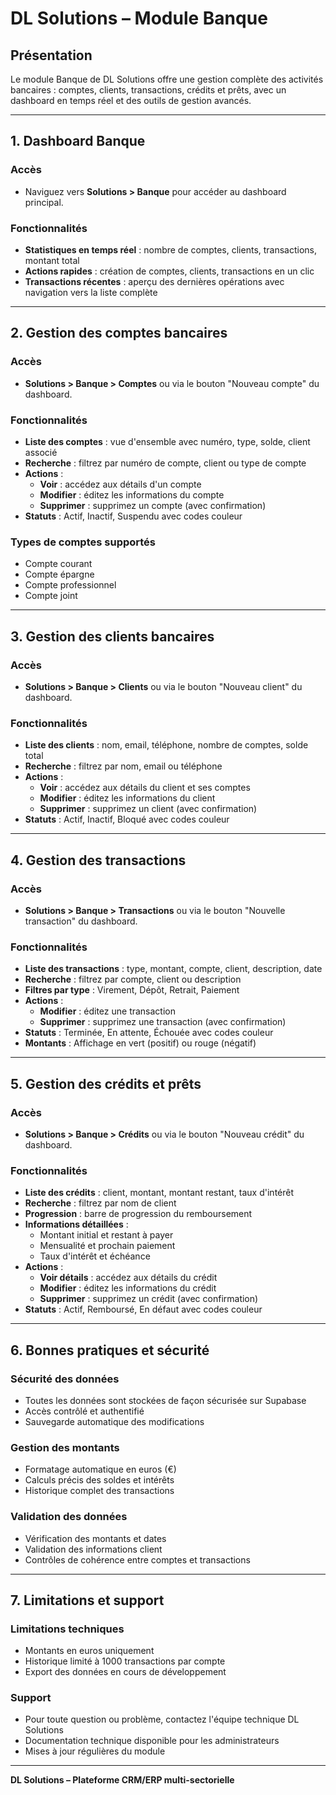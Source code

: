 # DL Solutions – Module Banque

## Présentation
Le module Banque de DL Solutions offre une gestion complète des activités bancaires : comptes, clients, transactions, crédits et prêts, avec un dashboard en temps réel et des outils de gestion avancés.

---

## 1. Dashboard Banque
### Accès
- Naviguez vers **Solutions > Banque** pour accéder au dashboard principal.

### Fonctionnalités
- **Statistiques en temps réel** : nombre de comptes, clients, transactions, montant total
- **Actions rapides** : création de comptes, clients, transactions en un clic
- **Transactions récentes** : aperçu des dernières opérations avec navigation vers la liste complète

---

## 2. Gestion des comptes bancaires
### Accès
- **Solutions > Banque > Comptes** ou via le bouton "Nouveau compte" du dashboard.

### Fonctionnalités
- **Liste des comptes** : vue d'ensemble avec numéro, type, solde, client associé
- **Recherche** : filtrez par numéro de compte, client ou type de compte
- **Actions** :
  - **Voir** : accédez aux détails d'un compte
  - **Modifier** : éditez les informations du compte
  - **Supprimer** : supprimez un compte (avec confirmation)
- **Statuts** : Actif, Inactif, Suspendu avec codes couleur

### Types de comptes supportés
- Compte courant
- Compte épargne
- Compte professionnel
- Compte joint

---

## 3. Gestion des clients bancaires
### Accès
- **Solutions > Banque > Clients** ou via le bouton "Nouveau client" du dashboard.

### Fonctionnalités
- **Liste des clients** : nom, email, téléphone, nombre de comptes, solde total
- **Recherche** : filtrez par nom, email ou téléphone
- **Actions** :
  - **Voir** : accédez aux détails du client et ses comptes
  - **Modifier** : éditez les informations du client
  - **Supprimer** : supprimez un client (avec confirmation)
- **Statuts** : Actif, Inactif, Bloqué avec codes couleur

---

## 4. Gestion des transactions
### Accès
- **Solutions > Banque > Transactions** ou via le bouton "Nouvelle transaction" du dashboard.

### Fonctionnalités
- **Liste des transactions** : type, montant, compte, client, description, date
- **Recherche** : filtrez par compte, client ou description
- **Filtres par type** : Virement, Dépôt, Retrait, Paiement
- **Actions** :
  - **Modifier** : éditez une transaction
  - **Supprimer** : supprimez une transaction (avec confirmation)
- **Statuts** : Terminée, En attente, Échouée avec codes couleur
- **Montants** : Affichage en vert (positif) ou rouge (négatif)

---

## 5. Gestion des crédits et prêts
### Accès
- **Solutions > Banque > Crédits** ou via le bouton "Nouveau crédit" du dashboard.

### Fonctionnalités
- **Liste des crédits** : client, montant, montant restant, taux d'intérêt
- **Recherche** : filtrez par nom de client
- **Progression** : barre de progression du remboursement
- **Informations détaillées** :
  - Montant initial et restant à payer
  - Mensualité et prochain paiement
  - Taux d'intérêt et échéance
- **Actions** :
  - **Voir détails** : accédez aux détails du crédit
  - **Modifier** : éditez les informations du crédit
  - **Supprimer** : supprimez un crédit (avec confirmation)
- **Statuts** : Actif, Remboursé, En défaut avec codes couleur

---

## 6. Bonnes pratiques et sécurité
### Sécurité des données
- Toutes les données sont stockées de façon sécurisée sur Supabase
- Accès contrôlé et authentifié
- Sauvegarde automatique des modifications

### Gestion des montants
- Formatage automatique en euros (€)
- Calculs précis des soldes et intérêts
- Historique complet des transactions

### Validation des données
- Vérification des montants et dates
- Validation des informations client
- Contrôles de cohérence entre comptes et transactions

---

## 7. Limitations et support
### Limitations techniques
- Montants en euros uniquement
- Historique limité à 1000 transactions par compte
- Export des données en cours de développement

### Support
- Pour toute question ou problème, contactez l'équipe technique DL Solutions
- Documentation technique disponible pour les administrateurs
- Mises à jour régulières du module

---

**DL Solutions – Plateforme CRM/ERP multi-sectorielle** 